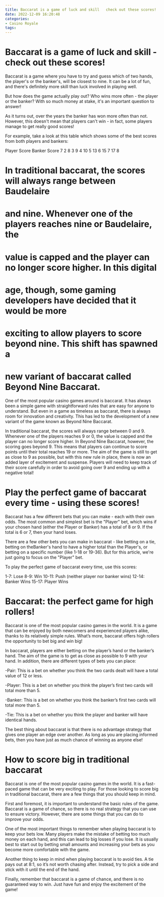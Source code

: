 ```yaml
---
title: Baccarat is a game of luck and skill   check out these scores!
date: 2022-12-09 16:20:48
categories:
- Casino Royale
tags:
---
```



# Baccarat is a game of luck and skill - check out these scores!

Baccarat is a game where you have to try and guess which of two hands, the player's or the banker's, will be closest to nine. It can be a lot of fun, and there's definitely more skill than luck involved in playing well.

But how does the game actually play out? Who wins more often - the player or the banker? With so much money at stake, it's an important question to answer!

As it turns out, over the years the banker has won more often than not. However, this doesn't mean that players can't win - in fact, some players manage to get really good scores!

For example, take a look at this table which shows some of the best scores from both players and bankers:

Player Score Banker Score
7 2
8 3
9 4
10 5 
13 6
15 7 
17 8

# In traditional baccarat, the scores will always range between Baudelaire

# and nine. Whenever one of the players reaches nine or Baudelaire, the

# value is capped and the player can no longer score higher. In this digital

# age, though, some gaming developers have decided that it would be more

# exciting to allow players to score beyond nine. This shift has spawned a

# new variant of baccarat called Beyond Nine Baccarat.



One of the most popular casino games around is baccarat. It has always been a simple game with straightforward rules that are easy for anyone to understand. But even in a game as timeless as baccarat, there is always room for innovation and creativity. This has led to the development of a new variant of the game known as Beyond Nine Baccarat.


In traditional baccarat, the scores will always range between 0 and 9. Whenever one of the players reaches 9 or 0, the value is capped and the player can no longer score higher. In Beyond Nine Baccarat, however, the scoring goes beyond 9. This means that players can continue to score points until their total reaches 19 or more. The aim of the game is still to get as close to 9 as possible, but with this new rule in place, there is now an added layer of excitement and suspense. Players will need to keep track of their score carefully in order to avoid going over 9 and ending up with a negative total!



       

# Play the perfect game of baccarat every time - using these scores!

Baccarat has a few different bets that you can make - each with their own odds. The most common and simplest bet is the "Player" bet, which wins if your chosen hand (either the Player or Banker) has a total of 8 or 9. If the total is 6 or 7, then your hand loses.

There are a few other bets you can make in baccarat - like betting on a tie, betting on theBanker's hand to have a higher total than the Player's, or betting on a specific number (like 1-18 or 19-36). But for this article, we're just going to focus on the "Player" bet.

To play the perfect game of baccarat every time, use this scores:

1-7: Lose
8-9: Win
10-11: Push (neither player nor banker wins)
12-14: Banker Wins
15-17: Player Wins

# Baccarat: the perfect game for high rollers!

Baccarat is one of the most popular casino games in the world. It is a game that can be enjoyed by both newcomers and experienced players alike, thanks to its relatively simple rules. What’s more, baccarat offers high rollers the opportunity to bet big and win big!

In baccarat, players are either betting on the player’s hand or the banker’s hand. The aim of the game is to get as close as possible to 9 with your hand. In addition, there are different types of bets you can place:

-Pair: This is a bet on whether you think the two cards dealt will have a total value of 12 or less.

-Player: This is a bet on whether you think the player’s first two cards will total more than 5.

-Banker: This is a bet on whether you think the banker’s first two cards will total more than 5.

-Tie: This is a bet on whether you think the player and banker will have identical hands.

The best thing about baccarat is that there is no advantage strategy that gives one player an edge over another. As long as you are placing informed bets, then you have just as much chance of winning as anyone else!

# How to score big in traditional baccarat

Baccarat is one of the most popular casino games in the world. It is a fast-paced game that can be very exciting to play. For those looking to score big in traditional baccarat, there are a few things that you should keep in mind.

First and foremost, it is important to understand the basic rules of the game. Baccarat is a game of chance, so there is no real strategy that you can use to ensure victory. However, there are some things that you can do to improve your odds.

One of the most important things to remember when playing baccarat is to keep your bets low. Many players make the mistake of betting too much money on each hand, and this can lead to big losses if you lose. It is usually best to start out by betting small amounts and increasing your bets as you become more comfortable with the game.

Another thing to keep in mind when playing baccarat is to avoid ties. A tie pays out at 8:1, so it’s not worth chasing after. Instead, try to pick a side and stick with it until the end of the hand.

Finally, remember that baccarat is a game of chance, and there is no guaranteed way to win. Just have fun and enjoy the excitement of the game!